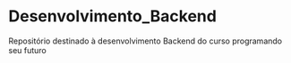 # Desenvolvimento_Backend

Repositório destinado à desenvolvimento Backend do curso programando seu futuro
